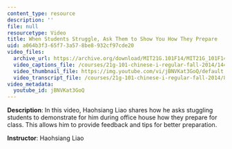 ```yaml
---
content_type: resource
description: ''
file: null
resourcetype: Video
title: When Students Struggle, Ask Them to Show You How They Prepare
uid: a064b3f3-65f7-3a57-8be8-932cf97cde20
video_files:
  archive_url: https://archive.org/download/MIT21G.101F14/MIT21G_101F14_Study_Time_English_300k.mp4
  video_captions_file: /courses/21g-101-chinese-i-regular-fall-2014/1446f05cd9bb524c8f12023d6d7e07e3_jBNVKat3GoQ.vtt
  video_thumbnail_file: https://img.youtube.com/vi/jBNVKat3GoQ/default.jpg
  video_transcript_file: /courses/21g-101-chinese-i-regular-fall-2014/82a50892d7ceed3a55c7d24bc0063021_jBNVKat3GoQ.pdf
video_metadata:
  youtube_id: jBNVKat3GoQ
---
```


**Description**: In this video, Haohsiang Liao shares how he asks stuggling students to demonstrate for him during office house how they prepare for class. This allows him to provide feedback and tips for better preparation.

**Instructor**: Haohsiang Liao